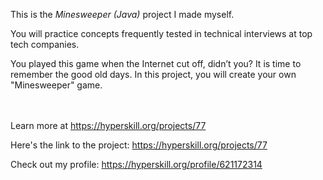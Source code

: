 This is the *Minesweeper (Java)* project I made myself.


<div>
<div>You will practice concepts frequently tested in technical interviews at top tech companies.</div>

<p>You played this game when the Internet cut off, didn’t you? It is time to remember the good old days. In this project, you will create your own "Minesweeper" game.</p>
</div><br/><br/>Learn more at <a href="https://hyperskill.org/projects/77?utm_source=ide&utm_medium=ide&utm_campaign=ide&utm_content=project-card">https://hyperskill.org/projects/77</a>

Here's the link to the project: https://hyperskill.org/projects/77

Check out my profile: https://hyperskill.org/profile/621172314